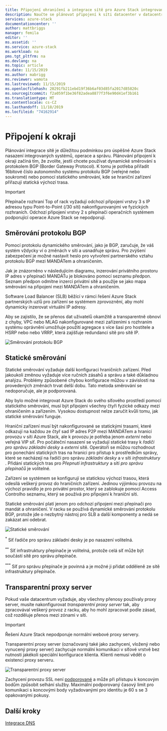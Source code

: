 ```yaml
---
title: Připojení ohraničení a integrace sítě pro Azure Stack integrovaných systémů | Microsoft Docs
description: Naučte se plánovat připojení k síti datacenter v datacentrech v Azure Stack integrovaných systémech.
services: azure-stack
documentationcenter: ''
author: mattbriggs
manager: femila
editor: ''
ms.assetid: ''
ms.service: azure-stack
ms.workload: na
pms.tgt_pltfrm: na
ms.devlang: na
ms.topic: article
ms.date: 11/15/2019
ms.author: mabrigg
ms.reviewer: wamota
ms.lastreviewed: 11/15/2019
ms.openlocfilehash: 20291fb211ebd19f36b6af03d85fa2017d85820c
ms.sourcegitcommit: f2a059f1be36f82adea8877f3f6e90d41ef3b161
ms.translationtype: MT
ms.contentlocale: cs-CZ
ms.lasthandoff: 11/18/2019
ms.locfileid: "74162914"
---
```

# <a name="border-connectivity"></a>Připojení k okraji 
Plánování integrace sítě je důležitou podmínkou pro úspěšné Azure Stack nasazení integrovaných systémů, operace a správu. Plánování připojení k okraji začíná tím, že zvolíte, jestli chcete používat dynamické směrování s protokolem BGP (Border Gateway Protocol). K tomu je potřeba přiřadit 16bitové číslo autonomního systému protokolu BGP (veřejné nebo soukromé) nebo pomocí statického směrování, kde se hraniční zařízení přiřazují statická výchozí trasa.

> [!IMPORTANT]
> Přepínače rozhraní Top of rack vyžadují odchozí připojení vrstvy 3 s IP adresou typu Point-to-Point (/30 sítí) nakonfigurovanými ve fyzických rozhraních. Odchozí připojení vrstvy 2 s přepínači operačních systémem podporující operace Azure Stack se nepodporují.

## <a name="bgp-routing"></a>Směrování protokolu BGP
Pomocí protokolu dynamického směrování, jako je BGP, zaručuje, že váš systém vždycky ví o změnách v síti a usnadňuje správu. Pro zvýšení zabezpečení je možné nastavit heslo pro vytvoření partnerského vztahu protokolu BGP mezi MANDÁTem a ohraničením.

Jak je znázorněno v následujícím diagramu, inzerování privátního prostoru IP adres v přepínači MANDÁTu je blokováno pomocí seznamu předpon. Seznam předpon odmítne inzerci privátní sítě a použije se jako mapa směrování na připojení mezi MANDÁTem a ohraničením.

Software Load Balancer (SLB) běžící v rámci řešení Azure Stack partnerských uzlů pro zařízení se systémem zprovoznění, aby mohl dynamicky inzerovat virtuální IP adresy.

Aby se zajistilo, že se přenos dat uživatelů okamžitě a transparentně obnoví z chyby, VPC nebo MLAG nakonfigurované mezi zařízeními s rozhraním systému oprávnění umožňuje použití agregace s více šasi pro hostitele a HSRP nebo nebo VRRP, která zajišťuje redundanci sítě pro sítě IP.

![Směrování protokolu BGP](media/azure-stack-border-connectivity/bgp-routing.png)

## <a name="static-routing"></a>Statické směrování
Statické směrování vyžaduje další konfiguraci hraničních zařízení. Před jakoukoli změnou vyžaduje více ručních zásahů a správu a také důkladnou analýzu. Problémy způsobené chybou konfigurace můžou v závislosti na provedených změnách trvat delší dobu. Tato metoda směrování se nedoporučuje, ale je podporovaná.

Aby bylo možné integrovat Azure Stack do svého síťového prostředí pomocí statického směrování, musí být připojeni všechny čtyři fyzické odkazy mezi ohraničením a zařízením. Vysokou dostupnost nelze zaručit kvůli tomu, jak statické směrování funguje.

Hraniční zařízení musí být nakonfigurované se statickými trasami, které odkazují na každou ze čtyř sad IP adres P2P mezi MANDÁTem a hranicí provozu v síti Azure Stack, ale k provozu je potřeba jenom *externí* nebo veřejná VIP síť. Pro počáteční nasazení se vyžadují statické trasy k *řadiči pro správu základní desky* a *externí* sítě. Operátoři se můžou rozhodnout pro ponechání statických tras na hranici pro přístup k prostředkům správy, které se nacházejí na řadiči pro správu *základní desky* a v síti *infrastruktury* . Přidání statických tras pro *Přepnutí infrastruktury* a sítí *pro správu přepínačů* je volitelné.

Zařízení se systémem se konfigurují se statickou výchozí trasou, která odesílá veškerý provoz do hraničních zařízení. Jedinou výjimkou provozu na výchozí pravidlo je pro privátní prostor, který se zablokuje pomocí Access Controlho seznamu, který se používá pro připojení k hraniční síti.

Statické směrování platí jenom pro odchozí připojení mezi přepínači pro mandát a ohraničení. V racku se používá dynamické směrování protokolu BGP, protože jde o nezbytný nástroj pro SLB a další komponenty a nedá se zakázat ani odebrat.

![Statické směrování](media/azure-stack-border-connectivity/static-routing.png)

<sup>\*</sup> Síť řadiče pro správu základní desky je po nasazení volitelná.

<sup>\*\*</sup> Síť infrastruktury přepínače je volitelná, protože celá síť může být součástí sítě pro správu přepínače.

<sup>\*\*\*</sup> Síť pro správu přepínače je povinná a je možné ji přidat odděleně ze sítě infrastruktury přepínače.

## <a name="transparent-proxy"></a>Transparentní proxy server
Pokud vaše datacentrum vyžaduje, aby všechny přenosy používaly proxy server, musíte nakonfigurovat *transparentní proxy server* tak, aby zpracovával veškerý provoz z racku, aby ho mohl zpracovat podle zásad, což rozděluje přenos mezi zónami v síti.

> [!IMPORTANT]
> Řešení Azure Stack nepodporuje normální webové proxy servery.  

Transparentní proxy server (označovaný také jako zachycení, vložený nebo vynucený proxy server) zachycuje normální komunikaci v síťové vrstvě bez nutnosti jakékoli speciální konfigurace klienta. Klienti nemusí vědět o existenci proxy serveru.

![Transparentní proxy server](media/azure-stack-border-connectivity/transparent-proxy.png)

Zachycení provozu SSL není [podporované](azure-stack-firewall.md#ssl-interception) a může při přístupu k koncovým bodům způsobit selhání služby. Maximální podporovaný časový limit pro komunikaci s koncovými body vyžadovanými pro identitu je 60 s se 3 opakovanými pokusy.

## <a name="next-steps"></a>Další kroky
[Integrace DNS](azure-stack-integrate-dns.md)
